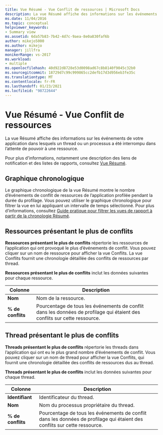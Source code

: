 ```yaml
---
title: Vue Résumé - Vue Conflit de ressources | Microsoft Docs
description: La vue Résumé affiche des informations sur les événements de votre application dans lesquels un thread ou un processus a été interrompu dans l’attente de pouvoir à une ressource.
ms.date: 11/04/2016
ms.topic: conceptual
helpviewer_keywords:
- Summary view
ms.assetid: 6da57b83-7b42-4d7c-9aea-8e0a830faf6b
author: mikejo5000
ms.author: mikejo
manager: jillfra
monikerRange: vs-2017
ms.workload:
- multiple
ms.openlocfilehash: 40d922d8728e53d0098ad67c8b8140f9045c32b0
ms.sourcegitcommit: 18729d7c99c999865cc2defb17d3d956eb3fe35c
ms.translationtype: MT
ms.contentlocale: fr-FR
ms.lasthandoff: 01/23/2021
ms.locfileid: "98722644"
---
```

# <a name="summary-view---resource-contention-view"></a>Vue Résumé - Vue Conflit de ressources
La vue Résumé affiche des informations sur les événements de votre application dans lesquels un thread ou un processus a été interrompu dans l’attente de pouvoir à une ressource.

 Pour plus d’informations, notamment une description des liens de notification et des listes de rapports, consultez [Vue Résumé](../profiling/summary-view.md).

## <a name="timeline-graph"></a>Graphique chronologique
 Le graphique chronologique de la vue Résumé montre le nombre d’événements de conflit de ressources de l’application profilée pendant la durée du profilage. Vous pouvez utiliser le graphique chronologique pour filtrer la vue en lui appliquant un intervalle de temps sélectionné. Pour plus d’informations, consultez [Guide pratique pour filtrer les vues de rapport à partir de la chronologie Résumé](../profiling/how-to-filter-report-views-from-the-summary-timeline.md).

## <a name="most-contended-resources"></a>Ressources présentant le plus de conflits
 **Ressources présentant le plus de conflits** répertorie les ressources de l’application qui ont provoqué le plus d’événements de conflit. Vous pouvez cliquer sur un nom de ressource pour afficher la vue Conflits. La vue Conflits fournit une chronologie détaillée des conflits de ressources par thread.

 **Ressources présentant le plus de conflits** inclut les données suivantes pour chaque ressource.

|Colonne|Description|
|------------|-----------------|
|**Nom**|Nom de la ressource.|
|**% de conflits**|Pourcentage de tous les événements de conflit dans les données de profilage qui étaient des conflits sur cette ressource.|

## <a name="most-contended-thread"></a>Thread présentant le plus de conflits
 **Threads présentant le plus de conflits** répertorie les threads dans l’application qui ont eu le plus grand nombre d’événements de conflit. Vous pouvez cliquer sur un nom de thread pour afficher la vue Conflits, qui fournit une chronologie détaillée des conflits de ressources dus au thread.

 **Threads présentant le plus de conflits** inclut les données suivantes pour chaque thread.

|Colonne|Description|
|------------|-----------------|
|**Identifiant**|Identificateur du thread.|
|**Nom**|Nom du processus propriétaire du thread.|
|**% de conflits**|Pourcentage de tous les événements de conflit dans les données de profilage qui étaient des conflits sur cette ressource.|
